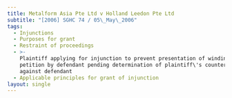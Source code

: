 ```yaml
---
title: Metalform Asia Pte Ltd v Holland Leedon Pte Ltd
subtitle: "[2006] SGHC 74 / 05\_May\_2006"
tags:
  - Injunctions
  - Purposes for grant
  - Restraint of proceedings
  - >-
    Plaintiff applying for injunction to prevent presentation of winding-up
    petition by defendant pending determination of plaintiff\'s counterclaim
    against defendant
  - Applicable principles for grant of injunction
layout: single
---
```


